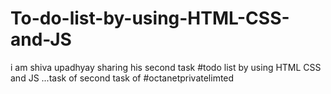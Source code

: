 # To-do-list-by-using-HTML-CSS-and-JS
i am shiva upadhyay sharing his second task #todo list by using HTML CSS and JS ...task of  second task of #octanetprivatelimted
